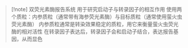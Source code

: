 >[!note] 双荧光素酶报告系统
>用于研究启动子与转录因子的相互作用
>使用两个质粒：内参质粒（通常带有海参荧光素酶）与目标质粒（通常使用萤火虫荧光素酶）
>内参质粒通常是转染效果稳定的质粒，用它来衡量萤火虫荧光酶的相对活性
>在转录因子表达后，转录因子会和启动子结合，表达报告基因，从而显色

